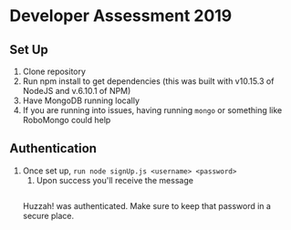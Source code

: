 # Developer Assessment 2019

## Set Up
1. Clone repository
2. Run npm install to get dependencies (this was built with v10.15.3 of NodeJS and v.6.10.1 of NPM)
3. Have MongoDB running locally
4. If you are running into issues, having running `mongo` or something like RoboMongo could help

## Authentication
1. Once set up, `run node signUp.js <username> <password>`
   1. Upon success you'll receive the message 
   > ```bash 
      Huzzah! <username> was authenticated. 
      Make sure to keep that password in a secure place.
    ```